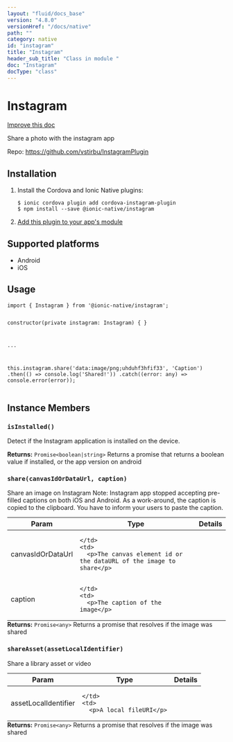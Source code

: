 ```yaml
---
layout: "fluid/docs_base"
version: "4.8.0"
versionHref: "/docs/native"
path: ""
category: native
id: "instagram"
title: "Instagram"
header_sub_title: "Class in module "
doc: "Instagram"
docType: "class"
---
```


<h1 class="api-title">Instagram</h1>

<a class="improve-v2-docs" href="http://github.com/ionic-team/ionic-native/edit/master/src/@ionic-native/plugins/instagram/index.ts#L1">
  Improve this doc
</a>







<p>Share a photo with the instagram app</p>


<p>Repo:
  <a href="https://github.com/vstirbu/InstagramPlugin">
    https://github.com/vstirbu/InstagramPlugin
  </a>
</p>


<h2><a class="anchor" name="installation" href="#installation"></a>Installation</h2>
<ol class="installation">
  <li>Install the Cordova and Ionic Native plugins:<br>
    <pre><code class="nohighlight">$ ionic cordova plugin add cordova-instagram-plugin
$ npm install --save @ionic-native/instagram
</code></pre>
  </li>
  <li><a href="https://ionicframework.com/docs/native/#Add_Plugins_to_Your_App_Module">Add this plugin to your app's module</a></li>
</ol>



<h2><a class="anchor" name="platforms" href="#platforms"></a>Supported platforms</h2>
<ul>
  <li>Android</li><li>iOS</li>
</ul>






<h2><a class="anchor" name="usage" href="#usage"></a>Usage</h2>
<pre><code class="lang-typescript">import { Instagram } from &#39;@ionic-native/instagram&#39;;

constructor(private instagram: Instagram) { }

...

this.instagram.share(&#39;data:image/png;uhduhf3hfif33&#39;, &#39;Caption&#39;)
  .then(() =&gt; console.log(&#39;Shared!&#39;))
  .catch((error: any) =&gt; console.error(error));
</code></pre>








<h2><a class="anchor" name="instance-members" href="#instance-members"></a>Instance Members</h2>
<h3><a class="anchor" name="isInstalled" href="#isInstalled"></a><code>isInstalled()</code></h3>




Detect if the Instagram application is installed on the device.



<div class="return-value" markdown="1">
  <i class="icon ion-arrow-return-left"></i>
  <b>Returns:</b> <code>Promise&lt;boolean|string&gt;</code> Returns a promise that returns a boolean value if installed, or the app version on android
</div><h3><a class="anchor" name="share" href="#share"></a><code>share(canvasIdOrDataUrl,&nbsp;caption)</code></h3>




Share an image on Instagram
Note: Instagram app stopped accepting pre-filled captions on both iOS and Android. As a work-around, the caption is copied to the clipboard. You have to inform your users to paste the caption.

<table class="table param-table" style="margin:0;">
  <thead>
  <tr>
    <th>Param</th>
    <th>Type</th>
    <th>Details</th>
  </tr>
  </thead>
  <tbody>
  <tr>
    <td>
      canvasIdOrDataUrl</td>
    <td>
      
    </td>
    <td>
      <p>The canvas element id or the dataURL of the image to share</p>
</td>
  </tr>
  
  <tr>
    <td>
      caption</td>
    <td>
      
    </td>
    <td>
      <p>The caption of the image</p>
</td>
  </tr>
  </tbody>
</table>

<div class="return-value" markdown="1">
  <i class="icon ion-arrow-return-left"></i>
  <b>Returns:</b> <code>Promise&lt;any&gt;</code> Returns a promise that resolves if the image was shared
</div><h3><a class="anchor" name="shareAsset" href="#shareAsset"></a><code>shareAsset(assetLocalIdentifier)</code></h3>




Share a library asset or video
<table class="table param-table" style="margin:0;">
  <thead>
  <tr>
    <th>Param</th>
    <th>Type</th>
    <th>Details</th>
  </tr>
  </thead>
  <tbody>
  <tr>
    <td>
      assetLocalIdentifier</td>
    <td>
      
    </td>
    <td>
      <p>A local fileURI</p>
</td>
  </tr>
  </tbody>
</table>

<div class="return-value" markdown="1">
  <i class="icon ion-arrow-return-left"></i>
  <b>Returns:</b> <code>Promise&lt;any&gt;</code> Returns a promise that resolves if the image was shared
</div>





